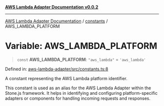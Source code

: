 [**AWS Lambda Adapter Documentation v0.0.2**](../../README.md)

***

[AWS Lambda Adapter Documentation](../../modules.md) / [constants](../README.md) / AWS\_LAMBDA\_PLATFORM

# Variable: AWS\_LAMBDA\_PLATFORM

> `const` **AWS\_LAMBDA\_PLATFORM**: `"aws_lambda"` = `'aws_lambda'`

Defined in: [aws-lambda-adapter/src/constants.ts:8](https://github.com/stonemjs/aws-lambda-adapter/blob/40d2096417dfa656208c25f0f4a9d23bf5291928/src/constants.ts#L8)

A constant representing the AWS Lambda platform identifier.

This constant is used as an alias for the AWS Lambda Adapter within the Stone.js framework.
It helps in identifying and configuring platform-specific adapters or components for handling
incoming requests and responses.
